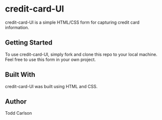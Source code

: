 # credit-card-UI

credit-card-UI is a simple HTML/CSS form for capturing credit card information.

## Getting Started

To use credit-card-UI, simply fork and clone this repo to your local machine. Feel free to use this form in your own project.

## Built With

credit-card-UI was built using HTML and CSS.

## Author

Todd Carlson

